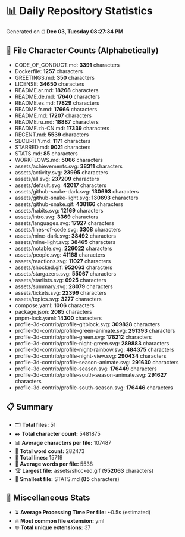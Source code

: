 # 📊 Daily Repository Statistics
Generated on ⏰ **Dec 03, Tuesday 08:27:34 PM**

## 📂 File Character Counts (Alphabetically)
- CODE_OF_CONDUCT.md: **3391** characters
- Dockerfile: **1257** characters
- GREETINGS.md: **350** characters
- LICENSE: **34650** characters
- README.ar.md: **18268** characters
- README.de.md: **17640** characters
- README.es.md: **17829** characters
- README.fr.md: **17666** characters
- README.md: **17207** characters
- README.ru.md: **18887** characters
- README.zh-CN.md: **17339** characters
- RECENT.md: **5539** characters
- SECURITY.md: **1171** characters
- STARRED.md: **9021** characters
- STATS.md: **85** characters
- WORKFLOWS.md: **5066** characters
- assets/achievements.svg: **38311** characters
- assets/activity.svg: **23995** characters
- assets/all.svg: **237209** characters
- assets/default.svg: **42017** characters
- assets/github-snake-dark.svg: **130693** characters
- assets/github-snake-light.svg: **130693** characters
- assets/github-snake.gif: **438166** characters
- assets/habits.svg: **12169** characters
- assets/intro.svg: **3369** characters
- assets/languages.svg: **17927** characters
- assets/lines-of-code.svg: **3308** characters
- assets/mine-dark.svg: **38492** characters
- assets/mine-light.svg: **38465** characters
- assets/notable.svg: **226022** characters
- assets/people.svg: **41168** characters
- assets/reactions.svg: **11027** characters
- assets/shocked.gif: **952063** characters
- assets/stargazers.svg: **55067** characters
- assets/starlists.svg: **6925** characters
- assets/summary.svg: **28079** characters
- assets/tickets.svg: **22399** characters
- assets/topics.svg: **3277** characters
- compose.yaml: **1006** characters
- package.json: **2085** characters
- pnpm-lock.yaml: **14300** characters
- profile-3d-contrib/profile-gitblock.svg: **309828** characters
- profile-3d-contrib/profile-green-animate.svg: **291393** characters
- profile-3d-contrib/profile-green.svg: **176212** characters
- profile-3d-contrib/profile-night-green.svg: **289883** characters
- profile-3d-contrib/profile-night-rainbow.svg: **484375** characters
- profile-3d-contrib/profile-night-view.svg: **290434** characters
- profile-3d-contrib/profile-season-animate.svg: **291630** characters
- profile-3d-contrib/profile-season.svg: **176449** characters
- profile-3d-contrib/profile-south-season-animate.svg: **291627** characters
- profile-3d-contrib/profile-south-season.svg: **176446** characters

## 📋 Summary
- 🗂️ **Total files:** 51
- ✒️ **Total character count:** 5481875
- 📊 **Average characters per file:** 107487
- 📝 **Total word count:** 282473
- 🧾 **Total lines:** 15719
- 📐 **Average words per file:** 5538
- 🏆 **Largest file:** assets/shocked.gif (**952063** characters)
- 🥉 **Smallest file:** STATS.md (**85** characters)

## 🌟 Miscellaneous Stats
- ⌛ **Average Processing Time Per file:** ~0.5s (estimated)
- 🔥 **Most common file extension:** yml
- 🌐 **Total unique extensions:** 37

